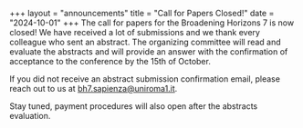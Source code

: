 +++
layout = "announcements"
title = "Call for Papers Closed!"
date = "2024-10-01"
+++
The call for papers for the Broadening Horizons 7 is now closed! We have received a lot of submissions and we thank every colleague who sent an abstract. The organizing committee will read and evaluate the abstracts and will provide an answer with the confirmation of acceptance to the conference by the 15th of October. 

If you did not receive an abstract submission confirmation email, please reach out to us at [bh7.sapienza@uniroma1.it](mailto:bh7.sapienza@uniroma1.it).

Stay tuned, payment procedures will also open after the abstracts evaluation.
